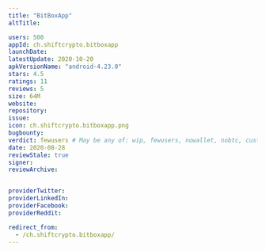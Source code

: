 ```yaml
---
title: "BitBoxApp"
altTitle: 

users: 500
appId: ch.shiftcrypto.bitboxapp
launchDate: 
latestUpdate: 2020-10-20
apkVersionName: "android-4.23.0"
stars: 4.5
ratings: 11
reviews: 5
size: 64M
website: 
repository: 
issue: 
icon: ch.shiftcrypto.bitboxapp.png
bugbounty: 
verdict: fewusers # May be any of: wip, fewusers, nowallet, nobtc, custodial, nosource, nonverifiable, reproducible, bounty, defunct
date: 2020-08-28
reviewStale: true
signer: 
reviewArchive:


providerTwitter: 
providerLinkedIn: 
providerFacebook: 
providerReddit: 

redirect_from:
  - /ch.shiftcrypto.bitboxapp/
---
```



